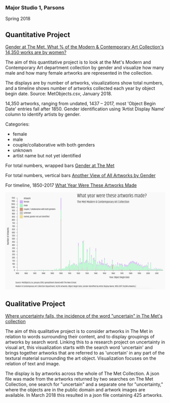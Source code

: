 
### Major Studio 1, Parsons
Spring 2018


## Quantitative Project

   [Gender at The Met, What % of the Modern & Contemporary Art Collection's 14,350 works are by women?](https://churc.github.io/MajorStudio1/MetProjects/gender) 
   
The aim of this quantitative project is to look at the Met's Modern and Contemporary Art department collection by gender and visualize how many male and how many female artworks are represented in the collection. 

The displays are by number of artworks, visualizations show total numbers, and a timeline shows number of artworks collected each year by object begin date.
Source: MetObjects.csv, January 2018.

14,350 artworks, ranging from undated, 1437 – 2017, most 'Object Begin Date' entries fall after 1850.
Gender identification using ‘Artist Display Name’ column to identify artists by gender.

Categories:
- female
- male
- couple/collaborative with both genders
- unknown
- artist name but not yet identified



For total numbers, wrapped bars [Gender at The Met](https://churc.github.io/MajorStudio1/MetProjects/gender)

For total numbers, vertical bars [Another View of All Artworks by Gender](https://churc.github.io/MajorStudio1/MetProjects/gender/#c2)

For timeline, 1850-2017 [What Year Were These Artworks Made](https://churc.github.io/MajorStudio1/MetProjects/gender/#c3)


![by Year](MetProjects/gender/assets/image_timeline.png)




## Qualitative Project

   [Where uncertainty falls, the incidence of the word "uncertain" in The Met's collection](https://churc.github.io/MajorStudio1/MetProjectsQual/uncertainty)


The aim of this qualitative project is to consider artworks in The Met in relation to words surrounding their content, and to display groupings of artworks by search word. Linking this to a research project on uncertainty in visual art, this visualization starts with the search word 'uncertain' and brings together artworks that are referred to as 'uncertain' in any part of the textural material surrounding the art object. Visualization focuses on the relation of text and image. 

The display is by artworks across the whole of The Met Collection. A json file was made from the artworks returned by two searches on The Met Collection, one search for "uncertain" and a separate one for "uncertainty," where the objects are in the public domain and artwork images are available. In March 2018 this resulted in a json file containing 425 artworks.






